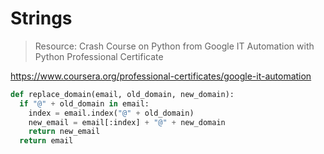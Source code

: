# Strings

> Resource: Crash Course on Python from Google IT Automation with Python Professional Certificate

https://www.coursera.org/professional-certificates/google-it-automation

```python
def replace_domain(email, old_domain, new_domain):
  if "@" + old_domain in email:
    index = email.index("@" + old_domain)
    new_email = email[:index] + "@" + new_domain
    return new_email
  return email
```
